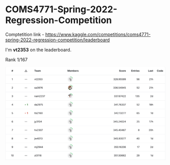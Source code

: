 # COMS4771-Spring-2022-Regression-Competition

Comptetition link - https://www.kaggle.com/competitions/coms4771-spring-2022-regression-competition/leaderboard

I'm **vt2353** on the leaderboard. 

Rank 1/167 

<p align="center">
  <img src="/leaderboard/standings.png" width="750" title="Standings">
</p>
